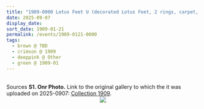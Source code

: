 ```yaml
---
title: "1909-0000 Lotus Feet U (decorated Lotus Feet, 2 rings, carpet, all kumkum)"
date: 2025-09-07
display_date: 
sort_date: 1909-01-21
permalink: /events/1909-0121-0000
tags:
  - brown @ TBD
  - crimson @ 1909
  - deeppink @ Other
  - green @ 1909-01
---
```


<br>

<wave-list>
  <list-title color="DarkSeaGreen" width="40">Sources</list-title>
  <list-item color="BlanchedAlmond"  width="280"><b>S1. Onr Photo.</b> Link to the original gallery to which the it was uploaded on 2025-0907: <a href="https://eternalmoments.smugmug.com/Collections/Alessandra-Pallini-Collection/1909">Collection 1909</a>.</list-item>
</wave-list>

<div style="text-align: center"><img src="https://pub-bcc3cbe9b1e94ba1ac28915f7a3900fa.r2.dev/1909-0000_Lotus_Feet_U_(decorated_Lotus_Feet_2_rings_carpet_all_kumkum)_01_(from_tif)_(Alessandra_Pallini_Collection).jpg" /></div>